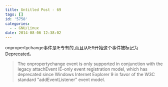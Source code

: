 ```yaml
---
title: Untitled Post - 69
tags: []
id: '5758'
categories:
  - - GNU/Linux
date: 2014-08-06 12:38:02
---
```


onpropertychange事件是IE专有的,而且从IE9开始这个事件被标记为Deprecated。

> The onpropertychange event is only supported in conjunction with the legacy attachEvent IE-only event registration model, which has deprecated since Windows Internet Explorer 9 in favor of the W3C standard "addEventListener" event model.